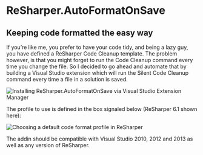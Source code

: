 ReSharper.AutoFormatOnSave
==========================

Keeping code formatted the easy way
-----------------------------------

If you’re like me, you prefer to have your code tidy, and being a lazy guy, you have defined a ReSharper Code Cleanup template. The problem however, is that you might forget to run the Code Cleanup command every time you change the file. So I decided to go ahead and automate that by building a Visual Studio extension which will run the Silent Code Cleanup command every time a file in a solution is saved.

![Installing ReSharper.AutoFormatOnSave via Visual Studio Extension Manager](http://blog.pedropombeiro.com/wp-content/uploads/2012/10/image_thumb-25255B8-25255D.png)

The profile to use is defined in the box signaled below (ReSharper 6.1 shown here):

![Choosing a default code format profile in ReSharper](http://blog.pedropombeiro.com/wp-content/uploads/2012/10/image_thumb-25255B10-25255D.png)

The addin should be compatible with Visual Studio 2010, 2012 and 2013 as well as any version of ReSharper.
